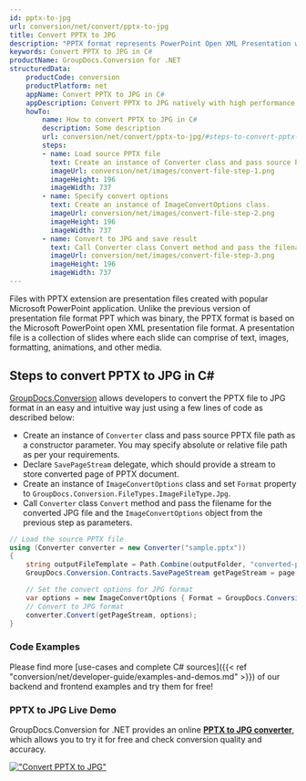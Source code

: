 ```yaml
---
id: pptx-to-jpg
url: conversion/net/convert/pptx-to-jpg
title: Convert PPTX to JPG
description: "PPTX format represents PowerPoint Open XML Presentation with .pptx extension. Learn how to convert PPTX to JPG file programmatically in C# language using GroupDocs.Conversion for .NET library."
keywords: Convert PPTX to JPG in C#
productName: GroupDocs.Conversion for .NET
structuredData:
    productCode: conversion
    productPlatform: net
    appName: Convert PPTX to JPG in C#
    appDescription: Convert PPTX to JPG natively with high performance using C# language and server side GroupDocs.Conversion for .NET APIs, without the use of any software like Microsoft or Open Office.
    howTo:
        name: How to convert PPTX to JPG in C# 
        description: Some description
        url: conversion/net/convert/pptx-to-jpg/#steps-to-convert-pptx-to-jpg-in-c
        steps:
        - name: Load source PPTX file 
          text: Create an instance of Converter class and pass source PPTX file path as a constructor parameter. You may specify absolute or relative file path as per your requirements. 
          imageUrl: conversion/net/images/convert-file-step-1.png
          imageHeight: 196
          imageWidth: 737
        - name: Specify convert options 
          text: Create an instance of ImageConvertOptions class.
          imageUrl: conversion/net/images/convert-file-step-2.png
          imageHeight: 196
          imageWidth: 737
        - name: Convert to JPG and save result 
          text: Call Converter class Convert method and pass the filename for the converted HTML file and the ImageConvertOptions object from the previous step as parameters.
          imageUrl: conversion/net/images/convert-file-step-3.png
          imageHeight: 196
          imageWidth: 737
---
```


Files with PPTX extension are presentation files created with popular Microsoft PowerPoint application. Unlike the previous version of presentation file format PPT which was binary, the PPTX format is based on the Microsoft PowerPoint open XML presentation file format. A presentation file is a collection of slides where each slide can comprise of text, images, formatting, animations, and other media.

## Steps to convert PPTX to JPG in C#

[GroupDocs.Conversion](https://products.groupdocs.com/conversion/net) allows developers to convert the PPTX file to JPG format in an easy and intuitive way just using a few lines of code as described below:

* Create an instance of `Converter` class and pass source PPTX file path as a constructor parameter. You may specify absolute or relative file path as per your requirements. 
* Declare `SavePageStream` delegate, which should provide a stream to store converted page of PPTX document.
* Create an instance of `ImageConvertOptions` class and set `Format` property to `GroupDocs.Conversion.FileTypes.ImageFileType.Jpg`.
* Call `Converter` class `Convert` method and pass the filename for the converted JPG file and the `ImageConvertOptions` object from the previous step as parameters.

```csharp
// Load the source PPTX file
using (Converter converter = new Converter("sample.pptx"))
{
    string outputFileTemplate = Path.Combine(outputFolder, "converted-page-{0}.jpg");
    GroupDocs.Conversion.Contracts.SavePageStream getPageStream = page => new FileStream(string.Format(outputFileTemplate, page), FileMode.Create);

    // Set the convert options for JPG format
    var options = new ImageConvertOptions { Format = GroupDocs.Conversion.FileTypes.ImageFileType.Jpg };   
    // Convert to JPG format
    converter.Convert(getPageStream, options);
}
```

### Code Examples

Please find more [use-cases and complete C# sources]({{< ref "conversion/net/developer-guide/examples-and-demos.md" >}}) of our backend and frontend examples and try them for free!

### PPTX to JPG Live Demo

GroupDocs.Conversion for .NET provides an online [**PPTX to JPG converter**](https://products.groupdocs.app/conversion/pptx-to-jpg), which allows you to try it for free and check conversion quality and accuracy.

[!["Convert PPTX to JPG"](conversion/net/images/convert-to-jpg/convert-pptx-to-jpg.png)](https://products.groupdocs.app/conversion/pptx-to-jpg)